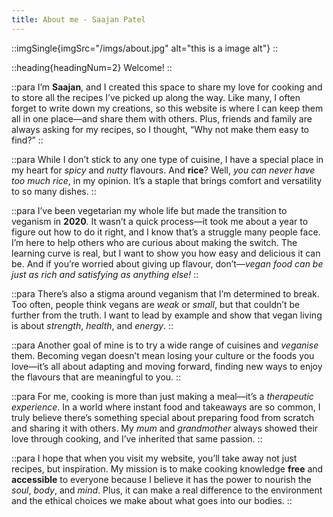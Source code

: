 ```yaml
---
title: About me - Saajan Patel
---
```


::imgSingle{imgSrc="/imgs/about.jpg" alt="this is a image alt"}
::

::heading{headingNum=2}
Welcome!
::

::para
I’m **Saajan**, and I created this space to share my love for cooking and to store all the recipes I’ve picked up along the way. Like many, I often forget to write down my creations, so this website is where I can keep them all in one place—and share them with others. Plus, friends and family are always asking for my recipes, so I thought, “Why not make them easy to find?”
::

::para
While I don’t stick to any one type of cuisine, I have a special place in my heart for _spicy_ and _nutty_ flavours. And **rice**? Well, _you can never have too much rice_, in my opinion. It’s a staple that brings comfort and versatility to so many dishes.
::

::para
I’ve been vegetarian my whole life but made the transition to veganism in **2020**. It wasn’t a quick process—it took me about a year to figure out how to do it right, and I know that’s a struggle many people face. I’m here to help others who are curious about making the switch. The learning curve is real, but I want to show you how easy and delicious it can be. And if you’re worried about giving up flavour, don’t—_vegan food can be just as rich and satisfying as anything else!_
::

::para
There’s also a stigma around veganism that I’m determined to break. Too often, people think vegans are _weak_ or _small_, but that couldn’t be further from the truth. I want to lead by example and show that vegan living is about _strength_, _health_, and _energy_.
::

::para
Another goal of mine is to try a wide range of cuisines and _veganise_ them. Becoming vegan doesn’t mean losing your culture or the foods you love—it’s all about adapting and moving forward, finding new ways to enjoy the flavours that are meaningful to you.
::

::para
For me, cooking is more than just making a meal—it’s a _therapeutic experience_. In a world where instant food and takeaways are so common, I truly believe there’s something special about preparing food from scratch and sharing it with others. My _mum_ and _grandmother_ always showed their love through cooking, and I’ve inherited that same passion.
::

::para
I hope that when you visit my website, you’ll take away not just recipes, but inspiration. My mission is to make cooking knowledge **free** and **accessible** to everyone because I believe it has the power to nourish the _soul_, _body_, and _mind_. Plus, it can make a real difference to the environment and the ethical choices we make about what goes into our bodies.
::
